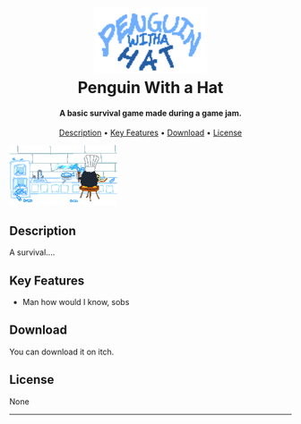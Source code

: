 
<h1 align="center">
  <br>
  <a href="https://github.com/somedayvid/GameJam2023/blob/main/Assets/Images/Logo.png"><img src="https://github.com/somedayvid/GameJam2023/blob/main/Assets/Images/Logo.png" width="200"></a>
  <br>
  Penguin With a Hat
  <br>
</h1>

<h4 align="center">A basic survival game made during a game jam.</h4>

<p align="center">
  <a href="#description">Description</a> •
  <a href="#key-features">Key Features</a> •
  <a href="#download">Download</a> •
  <a href="#license">License</a>
</p>

![screenshot](https://github.com/somedayvid/GameJam2023/blob/main/Assets/Images/Instructions.png)

## Description

A survival....

## Key Features

* Man how would I know, sobs

## Download

You can download it on itch.

## License

None

---
